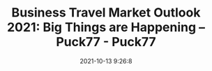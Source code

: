 ---
"title": "Business Travel Market Outlook 2021: Big Things are Happening – Puck77 - Puck77"
"date": "2021-10-13 9:26:8"
"feed_name": "GOOGLENEWSINDUSTRIAL"
"feed_website": "https://news.google.com/search?q=industrial%2Bincident&hl=en-US&gl=US&ceid=US:en"
"feed_rss": "https://news.google.com/rss/search?q=industrial%2Bincident&hl=en-US&gl=US&ceid=US:en"
"link": "https://puck77.com/news/2115/business-travel-market-outlook-2021-big-things-are-happening/"
"source": "{'href': 'https://puck77.com', 'title': 'Puck77'}"
"file": "_posts/2021-1-1-5fcdf448db046298b272d5a1abb2b1353648023f.md"
"accident": "0"
"drilling": "0"
"dead": "0"
"injured": "0"
"arrested": "0"
"place": "unknown place"
"where": "unknown site"
"causes": "unknown"
"place_uri": "unknown place"
---